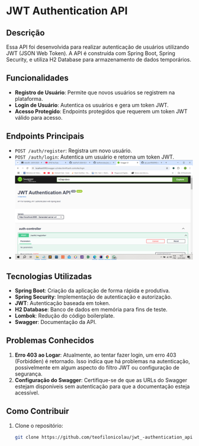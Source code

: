 # JWT Authentication API

## Descrição

Essa API foi desenvolvida para realizar autenticação de usuários utilizando JWT (JSON Web Token). A API é construída com Spring Boot, Spring Security, e utiliza H2 Database para armazenamento de dados temporários.

## Funcionalidades

- **Registro de Usuário**: Permite que novos usuários se registrem na plataforma.
- **Login de Usuário**: Autentica os usuários e gera um token JWT.
- **Acesso Protegido**: Endpoints protegidos que requerem um token JWT válido para acesso.

## Endpoints Principais

- `POST /auth/register`: Registra um novo usuário.
- `POST /auth/login`: Autentica um usuário e retorna um token JWT.
- ![img.png](img.png)

## Tecnologias Utilizadas

- **Spring Boot**: Criação da aplicação de forma rápida e produtiva.
- **Spring Security**: Implementação de autenticação e autorização.
- **JWT**: Autenticação baseada em token.
- **H2 Database**: Banco de dados em memória para fins de teste.
- **Lombok**: Redução do código boilerplate.
- **Swagger**: Documentação da API.

## Problemas Conhecidos

1. **Erro 403 ao Logar**: Atualmente, ao tentar fazer login, um erro 403 (Forbidden) é retornado. Isso indica que há problemas na autenticação, possivelmente em algum aspecto do filtro JWT ou configuração de segurança.
2. **Configuração do Swagger**: Certifique-se de que as URLs do Swagger estejam disponíveis sem autenticação para que a documentação esteja acessível.

## Como Contribuir

1. Clone o repositório:
   ```bash
   git clone https://github.com/teofilonicolau/jwt_-authentication_api.git
   ```
